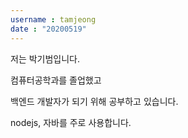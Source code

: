 ```yaml
---
username : tamjeong
date : "20200519"
---
```


저는 박기범입니다.

컴퓨터공학과를 졸업했고

백엔드 개발자가 되기 위해 공부하고 있습니다.

nodejs, 자바를 주로 사용합니다.
